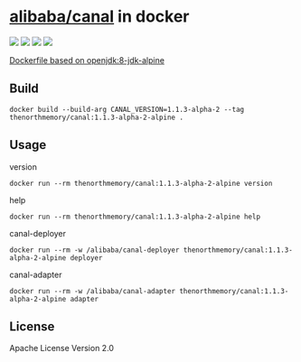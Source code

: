 # [alibaba/canal](https://github.com/alibaba/canal) in docker

[![](https://img.shields.io/docker/automated/thenorthmemory/canal.svg)](https://hub.docker.com/r/thenorthmemory/canal)
[![](https://img.shields.io/docker/pulls/thenorthmemory/canal.svg)](https://hub.docker.com/r/thenorthmemory/canal)
[![](https://img.shields.io/github/last-commit/thenorthmemory/canal-docker.svg)](https://github.com/TheNorthMemory/canal-docker)
[![](https://img.shields.io/github/repo-size/thenorthmemory/canal-docker.svg)](https://github.com/TheNorthMemory/canal-docker)

[Dockerfile based on openjdk:8-jdk-alpine](https://github.com/TheNorthMemory/canal-docker/blob/master/Dockerfile)

## Build

`docker build --build-arg CANAL_VERSION=1.1.3-alpha-2 --tag thenorthmemory/canal:1.1.3-alpha-2-alpine .`

## Usage

version

`docker run --rm thenorthmemory/canal:1.1.3-alpha-2-alpine version`

help

`docker run --rm thenorthmemory/canal:1.1.3-alpha-2-alpine help`

canal-deployer

`docker run --rm -w /alibaba/canal-deployer thenorthmemory/canal:1.1.3-alpha-2-alpine deployer`

canal-adapter

`docker run --rm -w /alibaba/canal-adapter thenorthmemory/canal:1.1.3-alpha-2-alpine adapter`

## License

Apache License Version 2.0
